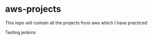 # aws-projects
This repo will contain all the projects from aws which I have practiced

Testing jenkins
